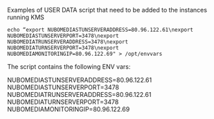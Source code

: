 Examples of USER DATA script that need to be added to the instances running KMS

```{r, engine='bash', count_lines}
echo “export NUBOMEDIASTUNSERVERADDRESS=80.96.122.61\nexport NUBOMEDIASTUNSERVERPORT=3478\nexport NUBOMEDIATRUNSERVERADDRESS=3478\nexport NUBOMEDIATURNSERVERPORT=3478\nexport NUBOMEDIAMONITORINGIP=80.96.122.69" > /opt/envvars
```

The script contains the following ENV vars:

NUBOMEDIASTUNSERVERADDRESS=80.96.122.61
NUBOMEDIASTUNSERVERPORT=3478
NUBOMEDIATRUNSERVERADDRESS=80.96.122.61
NUBOMEDIATURNSERVERPORT=3478
NUBOMEDIAMONITORINGIP=80.96.122.69
